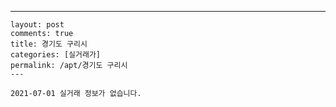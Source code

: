 ---
    layout: post
    comments: true
    title: 경기도 구리시
    categories: [실거래가]
    permalink: /apt/경기도 구리시
    ---

    2021-07-01 실거래 정보가 없습니다.

    